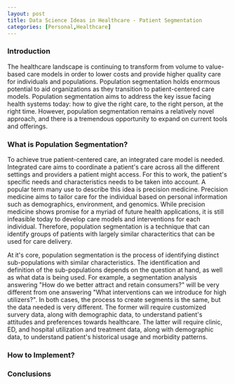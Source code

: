 ```yaml
---
layout: post
title: Data Science Ideas in Healthcare - Patient Segmentation
categories: [Personal,Healthcare]
---
```


### Introduction

The healthcare landscape is continuing to transform from volume to value-based care models in order to lower costs and provide higher quality care for individuals and populations.  Population segmentation holds enormous potential to aid organizations as they transition to patient-centered care models.  Population segmentation aims to address the key issue facing health systems today: how to give the right care, to the right person, at the right time.  However, population segmentation remains a relatively novel approach, and there is a tremendous opportunity to expand on current tools and offerings. 


### What is Population Segmentation?

To achieve true patient-centered care, an integrated care model is needed.  Integrated care aims to coordinate a patient's care across all the different settings and providers a patient might access.  For this to work, the patient's specific needs and characteristics needs to be taken into account.  A popular term many use to describe this idea is precision medicine.  Precision medicine aims to tailor care for the individual based on personal information such as demographics, environment, and genomics.  While precision medicine shows promise for a myriad of future health applications, it is still infeasible today to develop care models and interventions for each individual.  Therefore, population segmentation is a technique that can identify groups of patients with largely similar characteritics that can be used for care delivery.  

At it's core, population segmentation is the process of identifying distinct sub-populations with similar characteristics.  The identification and definition of the sub-populations depends on the question at hand, as well as what data is being used.  For example, a segmentation analysis answering "How do we better attract and retain consumers?" will be very different from one answering "What interventions can we introduce for high utilizers?".  In both cases, the process to create segments is the same, but the data needed is very different.  The former will require customized survery data, along with demographic data, to understand patient's attitudes and preferences towards healthcare.  The latter will require clinic, ED, and hospital utilization and treatment data, along with demographic data, to understand patient's historical usage and morbidity patterns.  







### How to Implement?

### Conclusions


